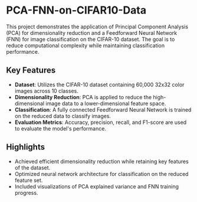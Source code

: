 # PCA-FNN-on-CIFAR10-Data
This project demonstrates the application of Principal Component Analysis (PCA) for dimensionality reduction and a Feedforward Neural Network (FNN) for image classification on the CIFAR-10 dataset. The goal is to reduce computational complexity while maintaining classification performance.

## Key Features
- **Dataset**: Utilizes the CIFAR-10 dataset containing 60,000 32x32 color images across 10 classes.
- **Dimensionality Reduction**: PCA is applied to reduce the high-dimensional image data to a lower-dimensional feature space.
- **Classification**: A fully connected Feedforward Neural Network is trained on the reduced data to classify images.
- **Evaluation Metrics**: Accuracy, precision, recall, and F1-score are used to evaluate the model's performance.

## Highlights
- Achieved efficient dimensionality reduction while retaining key features of the dataset.
- Optimized neural network architecture for classification on the reduced feature set.
- Included visualizations of PCA explained variance and FNN training progress.
